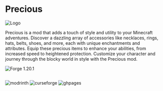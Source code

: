 # Precious
![Logo](https://cdn.discordapp.com/attachments/706768779086135337/1168999499390263357/bgtitle.png)

Precious is a mod that adds a touch of style and utility to your Minecraft adventures. Discover a dazzling array of accessories like necklaces, rings, hats, belts, shoes, and more, each with unique enchantments and attributes. Equip these precious items to enhance your abilities, from increased speed to heightened protection. Customize your character and journey through the blocky world in style with the Precious mod.

![Forge 1.20.1](https://cdn.jsdelivr.net/npm/@intergrav/devins-badges@3/assets/compact/supported/forge_vector.svg)
##

![modrinth](https://cdn.jsdelivr.net/npm/@intergrav/devins-badges@3/assets/cozy/available/modrinth_vector.svg)
![curseforge](https://cdn.jsdelivr.net/npm/@intergrav/devins-badges@3/assets/cozy/available/curseforge_vector.svg)
![ghpages](https://cdn.jsdelivr.net/npm/@intergrav/devins-badges@3/assets/cozy/documentation/ghpages_vector.svg)
